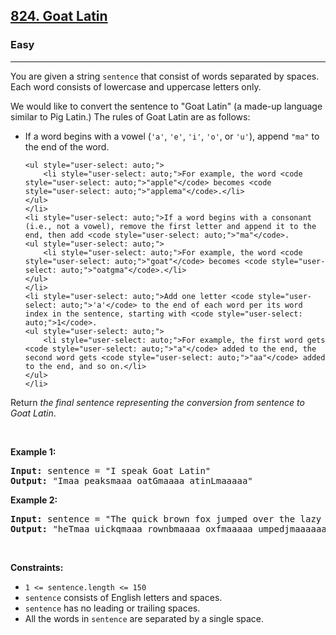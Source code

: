 <h2><a href="https://leetcode.com/problems/goat-latin/">824. Goat Latin</a></h2><h3>Easy</h3><hr><div style="user-select: auto;"><p style="user-select: auto;">You are given a string <code style="user-select: auto;">sentence</code> that consist of words separated by spaces. Each word consists of lowercase and uppercase letters only.</p>

<p style="user-select: auto;">We would like to convert the sentence to "Goat Latin" (a made-up language similar to Pig Latin.) The rules of Goat Latin are as follows:</p>

<ul style="user-select: auto;">
	<li style="user-select: auto;">If a word begins with a vowel (<code style="user-select: auto;">'a'</code>, <code style="user-select: auto;">'e'</code>, <code style="user-select: auto;">'i'</code>, <code style="user-select: auto;">'o'</code>, or <code style="user-select: auto;">'u'</code>), append <code style="user-select: auto;">"ma"</code> to the end of the word.

	<ul style="user-select: auto;">
		<li style="user-select: auto;">For example, the word <code style="user-select: auto;">"apple"</code> becomes <code style="user-select: auto;">"applema"</code>.</li>
	</ul>
	</li>
	<li style="user-select: auto;">If a word begins with a consonant (i.e., not a vowel), remove the first letter and append it to the end, then add <code style="user-select: auto;">"ma"</code>.
	<ul style="user-select: auto;">
		<li style="user-select: auto;">For example, the word <code style="user-select: auto;">"goat"</code> becomes <code style="user-select: auto;">"oatgma"</code>.</li>
	</ul>
	</li>
	<li style="user-select: auto;">Add one letter <code style="user-select: auto;">'a'</code> to the end of each word per its word index in the sentence, starting with <code style="user-select: auto;">1</code>.
	<ul style="user-select: auto;">
		<li style="user-select: auto;">For example, the first word gets <code style="user-select: auto;">"a"</code> added to the end, the second word gets <code style="user-select: auto;">"aa"</code> added to the end, and so on.</li>
	</ul>
	</li>
</ul>

<p style="user-select: auto;">Return<em style="user-select: auto;"> the final sentence representing the conversion from sentence to Goat Latin</em>.</p>

<p style="user-select: auto;">&nbsp;</p>
<p style="user-select: auto;"><strong class="example" style="user-select: auto;">Example 1:</strong></p>
<pre style="user-select: auto;"><strong style="user-select: auto;">Input:</strong> sentence = "I speak Goat Latin"
<strong style="user-select: auto;">Output:</strong> "Imaa peaksmaaa oatGmaaaa atinLmaaaaa"
</pre><p style="user-select: auto;"><strong class="example" style="user-select: auto;">Example 2:</strong></p>
<pre style="user-select: auto;"><strong style="user-select: auto;">Input:</strong> sentence = "The quick brown fox jumped over the lazy dog"
<strong style="user-select: auto;">Output:</strong> "heTmaa uickqmaaa rownbmaaaa oxfmaaaaa umpedjmaaaaaa overmaaaaaaa hetmaaaaaaaa azylmaaaaaaaaa ogdmaaaaaaaaaa"
</pre>
<p style="user-select: auto;">&nbsp;</p>
<p style="user-select: auto;"><strong style="user-select: auto;">Constraints:</strong></p>

<ul style="user-select: auto;">
	<li style="user-select: auto;"><code style="user-select: auto;">1 &lt;= sentence.length &lt;= 150</code></li>
	<li style="user-select: auto;"><code style="user-select: auto;">sentence</code> consists of English letters and spaces.</li>
	<li style="user-select: auto;"><code style="user-select: auto;">sentence</code> has no leading or trailing spaces.</li>
	<li style="user-select: auto;">All the words in <code style="user-select: auto;">sentence</code> are separated by a single space.</li>
</ul>
</div>